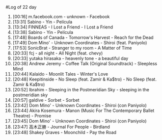 #Log of 22 day

1. [00:16] m.facebook.com - unknown - Facebook
1. [13:31] Sabino - Yin - Película
1. [13:34] FINNEAS - I Lost a Friend - I Lost a Friend
1. [13:38] Sabino - Yin - Película
1. [17:48] Boards of Canada - Tomorrow's Harvest - Reach for the Dead
1. [17:49] Dom Mino' - Unknown Coordinates - Shiroi (feat. Paniyolo)
1. [17:53] SonicBrat - Stranger to my room - A Matter of Time
1. [20:33] fcj - all night - All Night (feat. chevy)
1. [20:33] yutaka hirasaka - heavenly tone - a beautiful day
1. [20:38] Andrew Jeremy - Coffee Talk (Original Soundtrack) - Sleepless Mind
1. [20:44] Kalaido - Moonlit Tales - Winter's Love
1. [20:48] Keepitinside - No Sleep (feat. Zamir & Ka$tro) - No Sleep (feat. Zamir & Ka$tro)
1. [20:52] Ibrahim - Sleeping in the Postmeridian Sky - sleeping in the postmeridian sky
1. [20:57] galdive - Sorbet - Sorbet
1. [23:42] Dom Mino' - Unknown Coordinates - Shiroi (con Paniyolo)
1. [23:44] Akira Kosemura - Manon (Music For The Contemporary Ballet Theatre) - Promise
1. [23:45] Dom Mino' - Unknown Coordinates - Shiroi (con Paniyolo)
1. [23:47] 高木正勝 - Journal For People - Birdland
1. [23:48] Shakey Graves - Moonchild - Pay the Road
